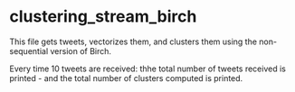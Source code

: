 # clustering_stream_birch
This file gets tweets, vectorizes them, and clusters them using the non-sequential version of Birch.

Every time 10 tweets are received: thhe total number of tweets received is printed -
and the total number of clusters computed is printed.
